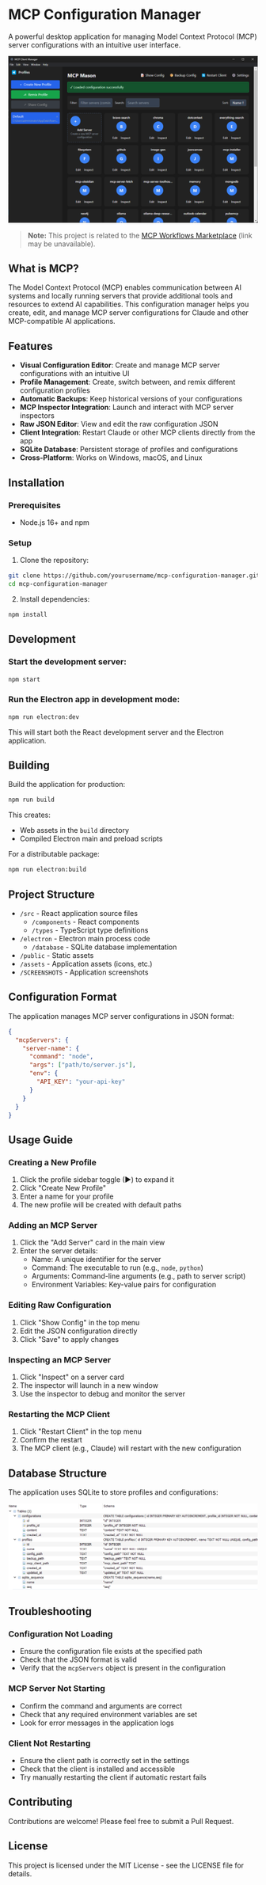 # MCP Configuration Manager

A powerful desktop application for managing Model Context Protocol (MCP) server configurations with an intuitive user interface.

![MCP Configuration Manager](SCREENSHOTS/2025-03-03_16-49-32.png)

> **Note:** This project is related to the [MCP Workflows Marketplace](https://github.com/Cam10001110101/mcp-workflows-marketplace) (link may be unavailable).

## What is MCP?

The Model Context Protocol (MCP) enables communication between AI systems and locally running servers that provide additional tools and resources to extend AI capabilities. This configuration manager helps you create, edit, and manage MCP server configurations for Claude and other MCP-compatible AI applications.

## Features

- **Visual Configuration Editor**: Create and manage MCP server configurations with an intuitive UI
- **Profile Management**: Create, switch between, and remix different configuration profiles
- **Automatic Backups**: Keep historical versions of your configurations
- **MCP Inspector Integration**: Launch and interact with MCP server inspectors
- **Raw JSON Editor**: View and edit the raw configuration JSON
- **Client Integration**: Restart Claude or other MCP clients directly from the app
- **SQLite Database**: Persistent storage of profiles and configurations
- **Cross-Platform**: Works on Windows, macOS, and Linux

## Installation

### Prerequisites

- Node.js 16+ and npm

### Setup

1. Clone the repository:
```bash
git clone https://github.com/yourusername/mcp-configuration-manager.git
cd mcp-configuration-manager
```

2. Install dependencies:
```bash
npm install
```

## Development

### Start the development server:

```bash
npm start
```

### Run the Electron app in development mode:

```bash
npm run electron:dev
```

This will start both the React development server and the Electron application.

## Building

Build the application for production:

```bash
npm run build
```

This creates:
- Web assets in the `build` directory
- Compiled Electron main and preload scripts

For a distributable package:

```bash
npm run electron:build
```

## Project Structure

- `/src` - React application source files
  - `/components` - React components
  - `/types` - TypeScript type definitions
- `/electron` - Electron main process code
  - `/database` - SQLite database implementation
- `/public` - Static assets
- `/assets` - Application assets (icons, etc.)
- `/SCREENSHOTS` - Application screenshots

## Configuration Format

The application manages MCP server configurations in JSON format:

```json
{
  "mcpServers": {
    "server-name": {
      "command": "node",
      "args": ["path/to/server.js"],
      "env": {
        "API_KEY": "your-api-key"
      }
    }
  }
}
```

## Usage Guide

### Creating a New Profile

1. Click the profile sidebar toggle (▶) to expand it
2. Click "Create New Profile"
3. Enter a name for your profile
4. The new profile will be created with default paths

### Adding an MCP Server

1. Click the "Add Server" card in the main view
2. Enter the server details:
   - Name: A unique identifier for the server
   - Command: The executable to run (e.g., `node`, `python`)
   - Arguments: Command-line arguments (e.g., path to server script)
   - Environment Variables: Key-value pairs for configuration

### Editing Raw Configuration

1. Click "Show Config" in the top menu
2. Edit the JSON configuration directly
3. Click "Save" to apply changes

### Inspecting an MCP Server

1. Click "Inspect" on a server card
2. The inspector will launch in a new window
3. Use the inspector to debug and monitor the server

### Restarting the MCP Client

1. Click "Restart Client" in the top menu
2. Confirm the restart
3. The MCP client (e.g., Claude) will restart with the new configuration

## Database Structure

The application uses SQLite to store profiles and configurations:

![Database Structure](SCREENSHOTS/sqlite-profiles-db-structure.png)

## Troubleshooting

### Configuration Not Loading

- Ensure the configuration file exists at the specified path
- Check that the JSON format is valid
- Verify that the `mcpServers` object is present in the configuration

### MCP Server Not Starting

- Confirm the command and arguments are correct
- Check that any required environment variables are set
- Look for error messages in the application logs

### Client Not Restarting

- Ensure the client path is correctly set in the settings
- Check that the client is installed and accessible
- Try manually restarting the client if automatic restart fails

## Contributing

Contributions are welcome! Please feel free to submit a Pull Request.

## License

This project is licensed under the MIT License - see the LICENSE file for details.
